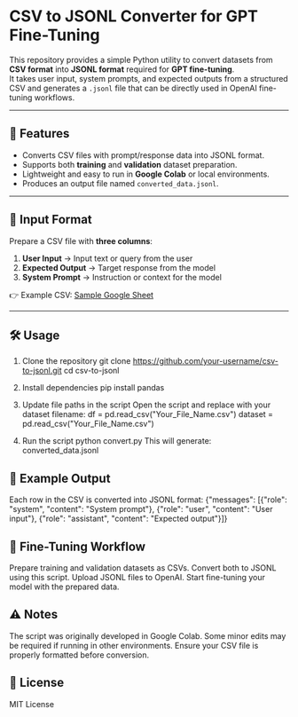 # CSV to JSONL Converter for GPT Fine-Tuning

This repository provides a simple Python utility to convert datasets from **CSV format** into **JSONL format** required for **GPT fine-tuning**.  
It takes user input, system prompts, and expected outputs from a structured CSV and generates a `.jsonl` file that can be directly used in OpenAI fine-tuning workflows.

---

## 🚀 Features
- Converts CSV files with prompt/response data into JSONL format.  
- Supports both **training** and **validation** dataset preparation.  
- Lightweight and easy to run in **Google Colab** or local environments.  
- Produces an output file named `converted_data.jsonl`.  

---

## 📂 Input Format
Prepare a CSV file with **three columns**:

1. **User Input** → Input text or query from the user  
2. **Expected Output** → Target response from the model  
3. **System Prompt** → Instruction or context for the model  

👉 Example CSV: [Sample Google Sheet](https://docs.google.com/spreadsheets/d/1TcqFX9MIL1p7K6W5FRsFLww0i1bgyS00pfNqFlaeWbc/edit?usp=sharing)  

---
## 🛠️ Usage
1. Clone the repository
git clone https://github.com/your-username/csv-to-jsonl.git
cd csv-to-jsonl

2. Install dependencies
pip install pandas

3. Update file paths in the script
Open the script and replace with your dataset filename:
df = pd.read_csv("Your_File_Name.csv")
dataset = pd.read_csv("Your_File_Name.csv")

4. Run the script
python convert.py
This will generate:
converted_data.jsonl

## 📑 Example Output
Each row in the CSV is converted into JSONL format:
{"messages": [{"role": "system", "content": "System prompt"}, {"role": "user", "content": "User input"}, {"role": "assistant", "content": "Expected output"}]}

## 🎯 Fine-Tuning Workflow
Prepare training and validation datasets as CSVs.
Convert both to JSONL using this script.
Upload JSONL files to OpenAI.
Start fine-tuning your model with the prepared data.

## ⚠️ Notes
The script was originally developed in Google Colab. Some minor edits may be required if running in other environments.
Ensure your CSV file is properly formatted before conversion.

## 📜 License
MIT License
